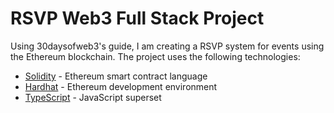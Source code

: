 # RSVP Web3 Full Stack Project

Using 30daysofweb3's guide, I am creating a RSVP system for events using the Ethereum blockchain. The project uses the following technologies:

- [Solidity](https://solidity.readthedocs.io/en/v0.5.3/) - Ethereum smart contract language
- [Hardhat](https://hardhat.org/) - Ethereum development environment
- [TypeScript](https://www.typescriptlang.org/) - JavaScript superset
